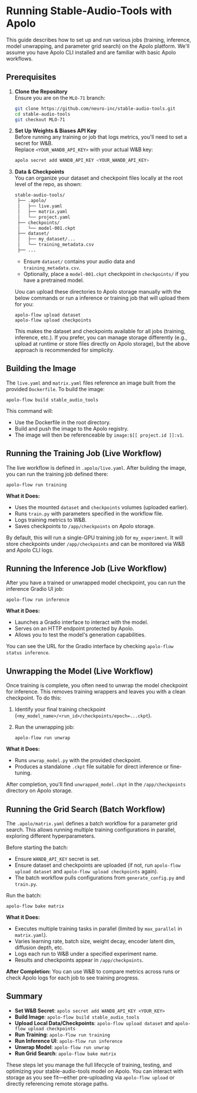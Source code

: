 # Running Stable-Audio-Tools with Apolo

This guide describes how to set up and run various jobs (training, inference, model unwrapping, and parameter grid search) on the Apolo platform. We'll assume you have Apolo CLI installed and are familiar with basic Apolo workflows.

## Prerequisites

1. **Clone the Repository**  
   Ensure you are on the `MLO-71` branch:
   ```bash
   git clone https://github.com/neuro-inc/stable-audio-tools.git
   cd stable-audio-tools
   git checkout MLO-71
   ```
2.  **Set Up Weights & Biases API Key**  
    Before running any training or job that logs metrics, you'll need to set a secret for W&B.  
    Replace `<YOUR_WANDB_API_KEY>` with your actual W&B key:
    
    ```bash
    apolo secret add WANDB_API_KEY <YOUR_WANDB_API_KEY>
    ```
    
3.  **Data & Checkpoints**  
    You can organize your dataset and checkpoint files locally at the root level of the repo, as shown:
    
    ```bash
    stable-audio-tools/ 
     ├── .apolo/ 
     │   ├── live.yaml 
     │   ├── matrix.yaml 
     │   └── project.yaml 
     ├── checkpoints/ 
     │   └── model-001.ckpt 
     ├── dataset/ 
     │   ├── my_dataset/... 
     │   └── training_metadata.csv 
     ├── ...
    ```

    *   Ensure `dataset/` contains your audio data and `training_metadata.csv`.
    *   Optionally, place a `model-001.ckpt` checkpoint in `checkpoints/` if you have a pretrained model.
    
    Uou can upload these directories to Apolo storage manually with the below commands or run a inference or training job that will upload them for you:
    
    ```
    apolo-flow upload dataset 
    apolo-flow upload checkpoints
    ```
    
    This makes the dataset and checkpoints available for all jobs (training, inference, etc.). If you prefer, you can manage storage differently (e.g., upload at runtime or store files directly on Apolo storage), but the above approach is recommended for simplicity.
    

Building the Image
------------------

The `live.yaml` and `matrix.yaml` files reference an image built from the provided `Dockerfile`. To build the image:

```
apolo-flow build stable_audio_tools
```

This command will:

*   Use the Dockerfile in the root directory.
*   Build and push the image to the Apolo registry.
*   The image will then be referenceable by `image:$[[ project.id ]]:v1`.

Running the Training Job (Live Workflow)
----------------------------------------

The live workflow is defined in `.apolo/live.yaml`. After building the image, you can run the training job defined there:

```
apolo-flow run training
```

**What it Does:**

*   Uses the mounted `dataset` and `checkpoints` volumes (uploaded earlier).
*   Runs `train.py` with parameters specified in the workflow file.
*   Logs training metrics to W&B.
*   Saves checkpoints to `/app/checkpoints` on Apolo storage.

By default, this will run a single-GPU training job for `my_experiment`. It will store checkpoints under `/app/checkpoints` and can be monitored via W&B and Apolo CLI logs.

Running the Inference Job (Live Workflow)
-----------------------------------------

After you have a trained or unwrapped model checkpoint, you can run the inference Gradio UI job:

```
apolo-flow run inference
```

**What it Does:**

*   Launches a Gradio interface to interact with the model.
*   Serves on an HTTP endpoint protected by Apolo.
*   Allows you to test the model's generation capabilities.

You can see the URL for the Gradio interface by checking `apolo-flow status inference`.

Unwrapping the Model (Live Workflow)
------------------------------------

Once training is complete, you often need to unwrap the model checkpoint for inference. This removes training wrappers and leaves you with a clean checkpoint. To do this:

1.  Identify your final training checkpoint (`<my_model_name>/<run_id>/checkpoints/epoch=...ckpt`).
2.  Run the unwrapping job:
    
    
    ```
    apolo-flow run unwrap
    ```
    

**What it Does:**

*   Runs `unwrap_model.py` with the provided checkpoint.
*   Produces a standalone `.ckpt` file suitable for direct inference or fine-tuning.

After completion, you'll find `unwrapped_model.ckpt` in the `/app/checkpoints` directory on Apolo storage.

Running the Grid Search (Batch Workflow)
----------------------------------------

The `.apolo/matrix.yaml` defines a batch workflow for a parameter grid search. This allows running multiple training configurations in parallel, exploring different hyperparameters.

Before starting the batch:

*   Ensure `WANDB_API_KEY` secret is set.
*   Ensure dataset and checkpoints are uploaded (if not, run `apolo-flow upload dataset` and `apolo-flow upload checkpoints` again).
*   The batch workflow pulls configurations from `generate_config.py` and `train.py`.

Run the batch:

```
apolo-flow bake matrix
```

**What it Does:**

*   Executes multiple training tasks in parallel (limited by `max_parallel` in `matrix.yaml`).
*   Varies learning rate, batch size, weight decay, encoder latent dim, diffusion depth, etc.
*   Logs each run to W&B under a specified experiment name.
*   Results and checkpoints appear in `/app/checkpoints`.

**After Completion:** You can use W&B to compare metrics across runs or check Apolo logs for each job to see training progress.

Summary
-------

*   **Set W&B Secret**: `apolo secret add WANDB_API_KEY <YOUR_KEY>`
*   **Build Image**: `apolo-flow build stable_audio_tools`
*   **Upload Local Data/Checkpoints**: `apolo-flow upload dataset` and `apolo-flow upload checkpoints`
*   **Run Training**: `apolo-flow run training`
*   **Run Inference UI**: `apolo-flow run inference`
*   **Unwrap Model**: `apolo-flow run unwrap`
*   **Run Grid Search**: `apolo-flow bake matrix`

These steps let you manage the full lifecycle of training, testing, and optimizing your stable-audio-tools model on Apolo. You can interact with storage as you see fit—either pre-uploading via `apolo-flow upload` or directly referencing remote storage paths.
